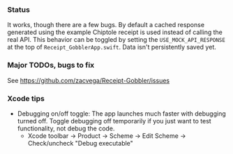 ### Status

It works, though there are a few bugs. By default a cached response generated using the example Chiptole receipt is used instead of calling the real API. This behavior can be toggled by setting the `USE_MOCK_API_RESPONSE` at the top of `Receipt_GobblerApp.swift`. Data isn't persistently saved yet.

### Major TODOs, bugs to fix

See https://github.com/zacvega/Receipt-Gobbler/issues

### Xcode tips

* Debugging on/off toggle: The app launches much faster with debugging turned off. Toggle debugging off temporarily if you just want to test functionality, not debug the code. 
    * Xcode toolbar -> Product -> Scheme -> Edit Scheme -> Check/uncheck "Debug executable"
